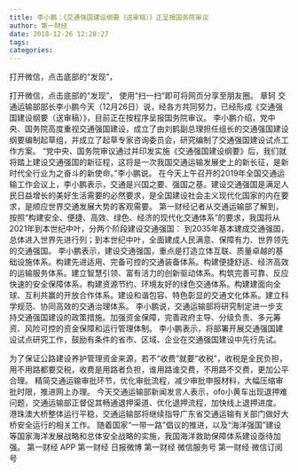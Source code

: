 ```yaml
---
title: 李小鹏：《交通强国建设纲要（送审稿）》正呈报国务院审议
author: 第一财经
date: 2018-12-26 12:28:27
tags: 
categories: 
---
```

打开微信，点击底部的“发现”，
<!-- more -->
打开微信，点击底部的“发现”，
使用“扫一扫”即可将网页分享至朋友圈。
章轲
交通运输部部长李小鹏今天（12月26日）说，经各方共同努力，已经形成《交通强国建设纲要（送审稿）》，目前正在按程序呈报国务院审议。
李小鹏介绍，党中央、国务院高度重视交通强国建设，成立了由刘鹤副总理担任组长的交通强国建设纲要编制起草组，并成立了起草专家咨询委员会，研究编制了交通强国建设试点工作方案。
“党中央、国务院审议通过并印发实施《交通强国建设纲要》后，我们就将踏上建设交通强国的新征程，这将是一次我国交通运输发展史上的新长征，是新时代全行业为之奋斗的新使命。”李小鹏说。
在今天上午召开的2019年全国交通运输工作会议上，李小鹏表示，交通是兴国之要、强国之基。建设交通强国是满足人民日益增长的美好生活需要的必然要求，是全国建设社会主义现代化国家的内在要求，是顺应世界交通发展大势的客观需要。
第一财经记者从交通运输部了解到，按照“构建安全、便捷、高效、绿色、经济的现代化交通体系”的要求，我国将从2021年到本世纪中叶，分两个阶段建设交通强国：
到2035年基本建成交通强国，总体进入世界先进行列；到本世纪中叶，全面建成人民满意、保障有力、世界领先的交通强国。
李小鹏表示，建设交通强国，重点是打造立体互联、质量卓越的基础设施体系。构建先进适用、完备可控的交通装备体系。构建便捷舒适、经济高效的运输服务体系。建立智慧引领、富有活力的创新驱动体系。构筑完善可靠、反应快速的安全保障体系。构建资源节约、环境友好的绿色交通体系。构建建面向全球、互利共赢的开放合作体系。建设和谐包容、特色彰显的交通文化体系。建立科学规范、协同高效的交通治理体系。
李小鹏说，交通运输部将研究制定进一步支持交通强国建设的政策措施。加强资金保障，完善政府主导、分级负责、多元筹资、风险可控的资金保障和运行管理体制。
李小鹏表示，将部署开展交通强国建设试点研究工作，鼓励有条件的省市、区域、企业在交通强国建设中先行先试。
 
 
为了保证公路建设养护管理资金来源，若不“收费”就要“收税”，收税是全民负担，用不用路都要交税，收费是用路者负担，谁用路谁交费，不用路不交费，更加公平合理。
精简交通运输审批环节，优化审批流程，减少审批申报材料，大幅压缩审批时限，推进网上办理。
今天交通运输部新闻发言人表示，ofo小黄车出现退押难问题，交通运输部正督促其畅通退押渠道、优化退押流程，加快线上退押进度。
港珠澳大桥整体运行平稳，交通运输部将继续指导广东省交通运输有关部门做好大桥安全运行的相关工作。
随着国家“一带一路”倡议的推进，以及“海洋强国”建设等国家海洋发展战略和总体安全战略的实施，我国海洋救助保障体系建设亟待加强。
第一财经
APP
第一财经
日报微博
第一财经
微信服务号
第一财经
微信订阅号

